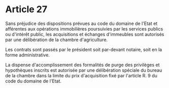 # Article 27

Sans préjudice des dispositions prévues au code du domaine de l'Etat et afférentes aux opérations immobilières poursuivies par les services publics ou d'intérêt public, les acquisitions et échanges d'immeubles sont autorisés par une délibération de la chambre d'agriculture.

Les contrats sont passés par le président soit par-devant notaire, soit en la forme administrative.

La dispense d'accomplissement des formalités de purge des privilèges et hypothèques inscrits est autorisée par une délibération spéciale du bureau de la chambre dans la limite du prix d'acquisition fixé par l'article R. 9 du code du domaine de l'Etat.
